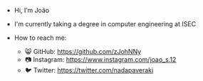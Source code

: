 -  Hi, I’m João
-  I'm currently taking a degree in computer engineering at ISEC


-  How to reach me:
   - 😸 GitHub: https://github.com/zJohNNy
   - 📷 Instagram: https://www.instagram.com/joao_s.12
   - 🐦 Twitter: https://twitter.com/nadapaveraki
